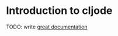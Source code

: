 # Introduction to cljode

TODO: write [great documentation](http://jacobian.org/writing/great-documentation/what-to-write/)

